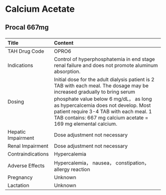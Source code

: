# Calcium Acetate

## Procal 667mg

##### 

| Title              | Content                                                                                                                                                                                                                                                                                                              |
|:-------------------|:---------------------------------------------------------------------------------------------------------------------------------------------------------------------------------------------------------------------------------------------------------------------------------------------------------------------|
| TAH Drug Code      | OPRO6                                                                                                                                                                                                                                                                                                                |
| Indications        | Control of hyperphosphatemia in end stage renal failure and does not promote aluminum absorption.                                                                                                                                                                                                                    |
| Dosing             | Initial dose for the adult dialysis patient is 2 TAB with each meal. The dosage may be increased gradually to bring serum phosphate value below 6 mg/dL， as long as hypercalcemia does not develop. Most patient require 3-4 TAB with each meal. 1 TAB contains: 667 mg calcium acetate = 169 mg elemental calcium. |
| Hepatic Impairment | Dose adjustment not necessary                                                                                                                                                                                                                                                                                        |
| Renal Impairment   | Dose adjustment not necessary                                                                                                                                                                                                                                                                                        |
| Contraindications  | Hypercalemia                                                                                                                                                                                                                                                                                                         |
| Adverse Effects    | Hypercalemia， nausea， constipation， allergy reaction                                                                                                                                                                                                                                                              |
| Pregnancy          | Unknown                                                                                                                                                                                                                                                                                                              |
| Lactation          | Unknown                                                                                                                                                                                                                                                                                                              |

